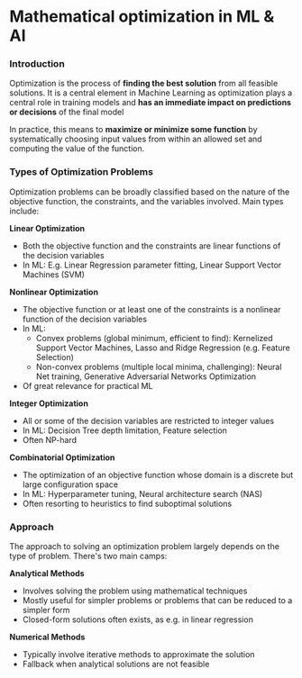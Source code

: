 # Mathematical optimization in ML \& AI

### Introduction

Optimization is the process of **finding the best solution** from all feasible
solutions. It is a central element in Machine Learning as optimization plays a central
role in training models and **has an immediate impact on predictions or decisions** of
the final model

In practice, this means to **maximize or minimize some function** by systematically
choosing input values from within an allowed set and computing the value of the
function.

### Types of Optimization Problems

Optimization problems can be broadly classified based on the nature of the objective
function, the constraints, and the variables involved. Main types include:

**Linear Optimization**

- Both the objective function and the constraints are linear functions of the decision
  variables
- In ML: E.g. Linear Regression parameter fitting, Linear Support Vector Machines (SVM)

**Nonlinear Optimization**

- The objective function or at least one of the constraints is a nonlinear function of
  the decision variables
- In ML:
  - Convex problems (global minimum, efficient to find): Kernelized Support Vector
    Machines, Lasso and Ridge Regression (e.g. Feature Selection)
  - Non-convex problems (multiple local minima, challenging): Neural Net training,
    Generative Adversarial Networks Optimization
- Of great relevance for practical ML

**Integer Optimization**

- All or some of the decision variables are restricted to integer values
- In ML: Decision Tree depth limitation, Feature selection
- Often NP-hard

**Combinatorial Optimization**

- The optimization of an objective function whose domain is a discrete but large
  configuration space
- In ML: Hyperparameter tuning, Neural architecture search (NAS)
- Often resorting to heuristics to find suboptimal solutions

### Approach

The approach to solving an optimization problem largely depends on the type of problem.
There's two main camps:

**Analytical Methods**

- Involves solving the problem using mathematical techniques
- Mostly useful for simpler problems or problems that can be reduced to a simpler form
- Closed-form solutions often exists, as e.g. in linear regression

**Numerical Methods**

- Typically involve iterative methods to approximate the solution
- Fallback when analytical solutions are not feasible
